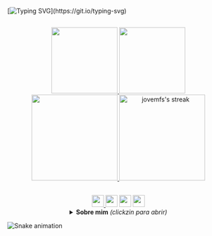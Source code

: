 [![Typing SVG](https://readme-typing-svg.herokuapp.com/?color=%fbb9ff&size=18&duration=6000&center=true&vCenter=true&width=600&lines=Bem+vindo+ao+meu+perfil!;Repositórios+importantes+estão+pinnados.;Portfólio+digital+em+behance.net/mucaos.)](https://git.io/typing-svg)

<!-- CORES -->
<!--2356FFD9-->
<!--5400-->
<!--5ffd8e-->
<!--56ff88-->
<!--f3fd5f-->
<!--5f94fd-->
<!--f997ff-->
<!--fbb9ff-->

##

<!-- estatisticas -->
<div align="center">
  <a href="https://github.com/jovemfs">
  <img height="150em" src="https://github-readme-stats.vercel.app/api?username=jovemfs&show_icons=false&theme=graywhite&include_all_commits=true&count_private=true"/>
 <!-- <img height="150em" src="https://github-readme-stats.vercel.app/api/top-langs/?username=jovemfs&layout=compact&langs_count=16&theme=graywhite"/>-->
  <img height="150em" src="https://github-readme-stats.vercel.app/api/top-langs/?username=jovemfs&hide=html&layout=compact&theme=graywhite"/>
</div>
  
<div align="center">
    <!-- <img height="175em" alt="anime hacking gif" src="https://i.imgur.com/8eYeXi9.gif"/>
  <a href="https://github.com/jovemfs/github-readme-streak-stats">
    <img height="175em" alt="jovemfs's streak" src="https://github-readme-streak-stats.herokuapp.com/?user=jovemfs&theme=graywhite-metallian&hide_border=true"/>
  </a> -->
  <img height="195em" src="https://media.giphy.com/media/dWesBcTLavkZuG35MI/giphy.gif"/>
  <a href="https://github.com/jovemfs/github-readme-streak-stats">
  <img height="195em" alt="jovemfs's streak" src="https://github-readme-streak-stats.herokuapp.com/?user=jovemfs&theme=graywhite-metallian&hide_border=true"/>
</div>
<!-- estatisticas -->
  
##

<div align="center">
<!-- social -->
  <a href="https://www.behance.net/mucaos" target="_blank"><img height="27px" src="https://user-images.githubusercontent.com/59957939/165644980-22a29fd4-6631-4ea0-9011-d6e3d2ebaf05.svg"/>
  <a href="mailto:uxmoura@gmail.com"><img height="27px" src="https://user-images.githubusercontent.com/59957939/165645140-4664a89b-0954-4542-a183-8e84dcd89899.svg" target="_blank"></a>
  <a href="https://app.daily.dev/jovemfs"><img height="27px" src="https://user-images.githubusercontent.com/59957939/165645119-36434c4e-2d26-4753-a580-f5faa08d7791.svg" target="_blank"></a>
  <a href="https://www.linkedin.com/in/m0ur5/" target="_blank"><img height="27px" src="https://user-images.githubusercontent.com/59957939/165645046-acf6b795-2e82-4200-97d0-f20e8dd95b06.svg" target="_blank"></a>  
<!-- social -->
  
<!-- sobre mim -->
<details>
  <summary> <b>Sobre mim</b><i> (clickzin para abrir)</i> </summary> 
  <br>
    Faço design gráfico, estudo operação de câmera narrativa e gosto de pesquisar sobre um monte de coisa aleatória e que vão me deixar sem emprego. Atualmente estudante de programação JS pelo Instituto PROA e estudando Python por fora. Jogo vavazinho de lei no tempo livre e vejo uns filme véi na tentativa de criar repertório para alguma situação hipotética e irreal. <br><br>
  <img align="center" width="310" src="https://user-images.githubusercontent.com/59957939/165213217-4e92425e-84f0-486e-beab-6931aec602e1.png">
</details>
<!-- sobre mim -->
  
</div>
  
![Snake animation](https://github.com/jovemfs/jovemfs/blob/output/github-contribution-grid-snake.svg)
